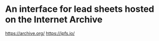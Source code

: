 # An interface for lead sheets hosted on the Internet Archive

https://archive.org/
https://ipfs.io/
